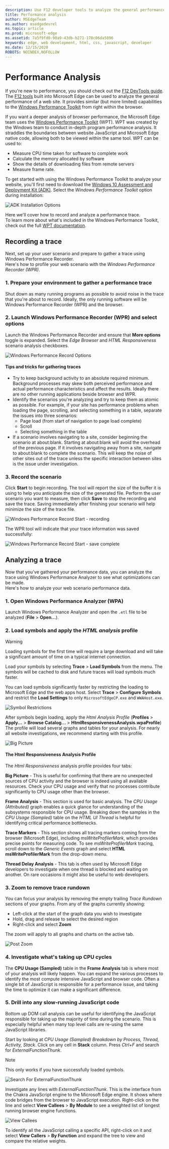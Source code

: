 ```yaml
---
description: Use F12 developer tools to analyze the general performance of websites.
title: Performance analysis
author: MSEdgeTeam
ms.author: msedgedevrel
ms.topic: article
ms.prod: microsoft-edge
ms.assetid: 7a5f9fd0-90a9-43db-b271-178c06da5896
keywords: edge, web development, html, css, javascript, developer
ms.date: 12/15/2020
ROBOTS: NOINDEX,NOFOLLOW
---
```

# Performance Analysis  

If you're new to performance, you should check out the [F12 DevTools guide](../devtools-guide/index.md).
The [F12 tools](../devtools-guide/index.md) built into Microsoft Edge can be used to analyze the general performance of a web site.  It provides similar (but more limited) capabilities to the [Windows Performance Toolkit](/windows-hardware/test/wpt/index) from right within the browser.  

If you want a deeper analysis of browser performance, the Microsoft Edge team uses the [Windows Performance Toolkit](/windows-hardware/test/wpt/index) (WPT).  WPT was created by the Windows team to conduct in-depth program performance analysis.  It straddles the boundaries between website JavaScript and Microsoft Edge native code, allowing both to be viewed within the same tool.  WPT can be used to:  

*   Measure CPU time taken for software to complete work  
*   Calculate the memory allocated by software  
*   Show the details of downloading files from remote servers  
*   Measure frame rate.  

To get started with using the Windows Performance Toolkit to analyze your website, you'll first need to download the [Windows 10 Assessment and Deployment Kit (ADK)](https://developer.microsoft.com/windows/hardware/windows-assessment-deployment-kit).  Select the *Windows Performance Toolkit* option during installation:  

![ADK Installation Options](./media/adk-installoptions.png)  

Here we'll cover how to record and analyze a performance trace.  
To learn more about what's included in the Windows Performance Toolkit, check out the full [WPT documentation](/windows-hardware/test/wpt/index).  

## Recording a trace  

Next, set up your user scenario and prepare to gather a trace using Windows Performance Recorder.  
Here's how to profile your web scenario with the *Windows Performance Recorder (WPR)*.  

### 1.  Prepare your environment to gather a performance trace  

Shut down as many running programs as possible to avoid noise in the trace that you're about to record.  Ideally, the only running software will be Windows Performance Recorder (WPR) and the browser.  

### 2.  Launch Windows Performance Recorder (WPR) and select options  

Launch the Windows Performance Recorder and ensure that **More options** toggle is expanded.  Select the *Edge Browser* and *HTML Responsiveness* scenario analysis checkboxes.  

![Windows Performance Record Options](./media/wprui-options.png)  

#### Tips and tricks for gathering traces  

*   Try to keep background activity to an absolute required minimum.  Background processes may skew both perceived performance and actual performance characteristics and affect the results.  Ideally there are no other running applications beside browser and WPR.  
*   Identify the scenarios you're analyzing and try to keep them as atomic as possible.  For example, if your site has performance problems when loading the page, scrolling, and selecting something in a table, separate the issues into three scenarios:  
    *   Page load (from start of navigation to page load complete)  
    *   Scroll  
    *   Selecting something in the table  
*   If a scenario involves navigating to a site, consider beginning the scenario at about:blank.  Starting at about:blank will avoid the overhead of the previous page.  If it involves navigating away from a site, navigate to about:blank to complete the scenario.  This will keep the noise of other sites out of the trace unless the specific interaction between sites is the issue under investigation.  

### 3.  Record the scenario  

Click **Start** to begin recording.  The tool will report the size of the buffer it is using to help you anticipate the size of the generated file.  Perform the user scenario you want to measure, then click **Save** to stop the recording and save the trace.  Saving immediately after finishing your scenario will help minimize the size of the trace file.  

![Windows Performance Record Start - recording](./media/wprui-recording.png)  

The WPR tool will indicate that your trace information was saved successfully:  

![Windows Performance Record Start - save complete](./media/wprui-savecomplete.png)  

## Analyzing a trace  

Now that you've gathered your performance data, you can analyze the trace using Windows Performance Analyzer to see what optimizations can be made.  
Here's how to analyze your web scenario performance data.  

### 1.  Open Windows Performance Analyzer (WPA)  

Launch Windows Performance Analyzer and open the `.etl` file to be analyzed (**File** > **Open...**).  

### 2.  Load symbols and apply the *HTML analysis* profile  

> [!WARNING]
> Loading symbols for the first time will require a large download and will take a significant amount of time on a typical internet connection.  

Load your symbols by selecting **Trace** > **Load Symbols** from the menu.  The symbols will be cached to disk and future traces will load symbols much faster.  

You can load symbols significantly faster by restricting the loading to Microsoft Edge and the web apps host.  Select **Trace** > **Configure Symbols** and restrict the **Load Settings** to only `MicrosoftEdgeCP.exe` and `WWAHost.exe`.  

![Symbol Restrictions](./media/wpa-symbolrestrictions.png)  

After symbols begin loading, apply the *Html Analysis Profile* (**Profiles** > **Apply...** > **Browse Catalog...** > **HtmlResponsivenessAnalysis.wpaProfile**)  
The profile will load several graphs and tables for your analysis.  For nearly all website investigations, we recommend starting with this profile.  

![Big Picture](./media/wpa-bigpicture.png)  

#### The Html Responsiveness Analysis Profile  

The *Html Responsiveness* analysis profile provides four tabs:  

**Big Picture** - This is useful for confirming that there are no unexpected sources of CPU activity and the browser is indeed using all available resources.  Check your CPU usage and verify that no processes contribute significantly to CPU usage other than the browser.  

**Frame Analysis** - This section is used for basic analysis.  The *CPU Usage (Attributed)* graph enables a quick glance for understanding of the subsystems responsible for CPU usage.  Breaking down the samples in the *CPU Usage (Sampled)* table on the *HTML UI Thread* is helpful for identifying critical performance bottlenecks.  

**Trace Markers** - This section shows all tracing markers coming from the browser (Microsoft Edge), including *msWriteProfilerMark*, which provides precise points for measuring code.  To see *msWriteProfilerMark* tracing, scroll down to the  *Generic Events* graph and select **HTML msWriteProfilerMark** from the drop-down menu.  

**Thread Delay Analysis** - This tab is often used by Microsoft Edge developers to investigate when one thread is blocked and waiting on another.  On rare occasions it might also be useful to web developers.  

### 3.  Zoom to remove trace rundown  

You can focus your analysis by removing the empty trailing *Trace Rundown* sections of your graphs.  From any of the graphs currently showing:  
*   Left-click at the start of the graph data you wish to investigate  
*   Hold, drag and release to select the desired region  
*   Right-click and select **Zoom**  

The zoom will apply to all graphs and charts on the active tab.  

![Post Zoom](./media/wpa-postzoom.png)  

### 4.  Investigate what's taking up CPU cycles  

 The **CPU Usage (Sampled)** table in the **Frame Analysis** tab is where most of your analysis will likely happen.  You can expand the various processes to identify the most compute intensive JavaScript and browser code.  Often a single bit of JavaScript is responsible for a performance issue, and taking the time to optimize it can make a significant difference.  

### 5.  Drill into any slow-running JavaScript code  

Bottom up DOM call analysis can be useful for identifying the JavaScript responsible for taking up the majority of time during the scenario.  This is especially helpful when many top level calls are re-using the same JavaScript libraries.  

Start by looking at *CPU Usage (Sampled) Breakdown by Process, Thread, Activity, Stack*.  Click on any cell in **Stack** column.  Press *Ctrl+F* and search for *ExternalFunctionThunk*.  

> [!NOTE] 
> This only works if you have successfully loaded symbols.  

![Search For ExternalFunctionThunk](./media/wpa-externalfunctionthunk.png)  

Investigate any lines with *ExternalFunctionThunk*.  This is the interface from the Chakra JavaScript engine to the Microsoft Edge engine.  It shows where code bridges from the browser to JavaScript execution.  Right-click on the line and select **View Callees** > **By Module** to see a weighted list of longest running browser engine functions.  

![View Callees](./media/wpa-viewcallees.png)  

To identify all the JavaScript calling a specific API, right-click on it and select **View Callers** > **By Function** and expand the tree to view and compare the relative weights.  
